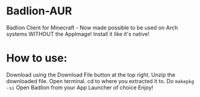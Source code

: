 # Badlion-AUR
Badlion Client for Minecraft - Now made possible to be used on Arch systems WITHOUT the AppImage! Install it like it's native!

# How to use:

Download using the Download File button at the top right.
Unzip the downloaded file.
Open terminal.
cd to where you extracted it to.
Do `makepkg -si`
Open Badlion from your App Launcher of choice
Enjoy!
